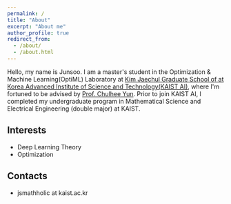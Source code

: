 ```yaml
---
permalink: /
title: "About"
excerpt: "About me"
author_profile: true
redirect_from: 
  - /about/
  - /about.html
---
```


Hello, my name is Junsoo. I am a master's student in the Optimization & Machine Learning(OptiML) Laboratory at [Kim Jaechul Graduate School of at Korea Advanced Institute of Science and Technology(KAIST AI)](https://gsai.kaist.ac.kr), where I'm fortuned to be advised by [Prof. Chulhee Yun](https://chulheeyun.github.io/). Prior to join KAIST AI, I completed my undergraduate program in Mathematical Science and Electrical Engineering (double major) at KAIST.

## Interests
- Deep Learning Theory
- Optimization

## Contacts
- jsmathholic at kaist.ac.kr
